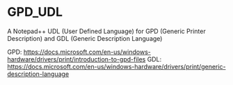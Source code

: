 # GPD_UDL
A Notepad++ UDL (User Defined Language) for GPD (Generic Printer Description) and GDL (Generic Description Language)

GPD: https://docs.microsoft.com/en-us/windows-hardware/drivers/print/introduction-to-gpd-files
GDL: https://docs.microsoft.com/en-us/windows-hardware/drivers/print/generic-description-language
